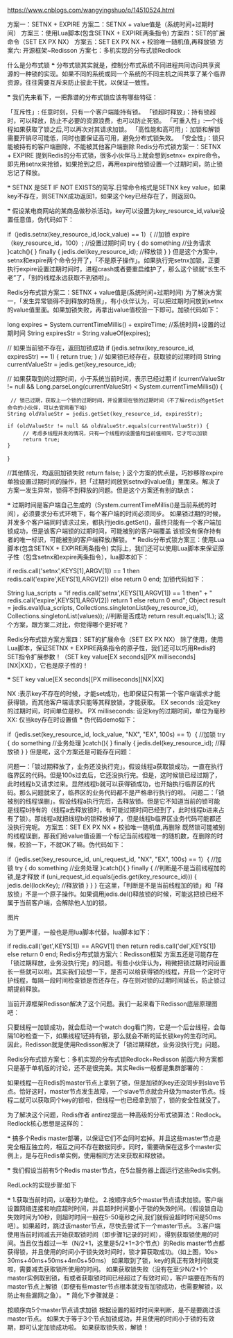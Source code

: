 https://www.cnblogs.com/wangyingshuo/p/14510524.html


方案一：SETNX + EXPIRE
方案二：SETNX + value值是（系统时间+过期时间）
方案三：使用Lua脚本(包含SETNX + EXPIRE两条指令)
方案四：SET的扩展命令（SET EX PX NX）
方案五：SET EX PX NX  + 校验唯一随机值,再释放锁
方案六: 开源框架~Redisson
方案七：多机实现的分布式锁Redlock

什么是分布式锁
❝
分布式锁其实就是，控制分布式系统不同进程共同访问共享资源的一种锁的实现。如果不同的系统或同一个系统的不同主机之间共享了某个临界资源，往往需要互斥来防止彼此干扰，以保证一致性。

❞
我们先来看下，一把靠谱的分布式锁应该有哪些特征：

「互斥性」: 任意时刻，只有一个客户端能持有锁。
「锁超时释放」：持有锁超时，可以释放，防止不必要的资源浪费，也可以防止死锁。
「可重入性」:一个线程如果获取了锁之后,可以再次对其请求加锁。
「高性能和高可用」：加锁和解锁需要开销尽可能低，同时也要保证高可用，避免分布式锁失效。
「安全性」：锁只能被持有的客户端删除，不能被其他客户端删除
Redis分布式锁方案一：SETNX + EXPIRE
提到Redis的分布式锁，很多小伙伴马上就会想到setnx+ expire命令。即先用setnx来抢锁，如果抢到之后，再用expire给锁设置一个过期时间，防止锁忘记了释放。

❝
SETNX 是SET IF NOT EXISTS的简写.日常命令格式是SETNX key value，如果 key不存在，则SETNX成功返回1，如果这个key已经存在了，则返回0。

❞
假设某电商网站的某商品做秒杀活动，key可以设置为key_resource_id,value设置任意值，伪代码如下：

if（jedis.setnx(key_resource_id,lock_value) == 1）{ //加锁
    expire（key_resource_id，100）; //设置过期时间
    try {
        do something  //业务请求
    }catch(){
  }
  finally {
       jedis.del(key_resource_id); //释放锁
    }
}
但是这个方案中，setnx和expire两个命令分开了，「不是原子操作」。如果执行完setnx加锁，正要执行expire设置过期时间时，进程crash或者要重启维护了，那么这个锁就“长生不老”了，「别的线程永远获取不到锁啦」。

Redis分布式锁方案二：SETNX + value值是(系统时间+过期时间)
为了解决方案一，「发生异常锁得不到释放的场景」，有小伙伴认为，可以把过期时间放到setnx的value值里面。如果加锁失败，再拿出value值校验一下即可。加锁代码如下：

long expires = System.currentTimeMillis() + expireTime; //系统时间+设置的过期时间
String expiresStr = String.valueOf(expires);

// 如果当前锁不存在，返回加锁成功
if (jedis.setnx(key_resource_id, expiresStr) == 1) {
        return true;
}
// 如果锁已经存在，获取锁的过期时间
String currentValueStr = jedis.get(key_resource_id);

// 如果获取到的过期时间，小于系统当前时间，表示已经过期
if (currentValueStr != null && Long.parseLong(currentValueStr) < System.currentTimeMillis()) {

     // 锁已过期，获取上一个锁的过期时间，并设置现在锁的过期时间（不了解redis的getSet命令的小伙伴，可以去官网看下哈）
    String oldValueStr = jedis.getSet(key_resource_id, expiresStr);

    if (oldValueStr != null && oldValueStr.equals(currentValueStr)) {
         // 考虑多线程并发的情况，只有一个线程的设置值和当前值相同，它才可以加锁
         return true;
    }
}

//其他情况，均返回加锁失败
return false;
}
这个方案的优点是，巧妙移除expire单独设置过期时间的操作，把「过期时间放到setnx的value值」里面来。解决了方案一发生异常，锁得不到释放的问题。但是这个方案还有别的缺点：

❝
过期时间是客户端自己生成的（System.currentTimeMillis()是当前系统的时间），必须要求分布式环境下，每个客户端的时间必须同步。
如果锁过期的时候，并发多个客户端同时请求过来，都执行jedis.getSet()，最终只能有一个客户端加锁成功，但是该客户端锁的过期时间，可能被别的客户端覆盖
该锁没有保存持有者的唯一标识，可能被别的客户端释放/解锁。
❞
Redis分布式锁方案三：使用Lua脚本(包含SETNX + EXPIRE两条指令)
实际上，我们还可以使用Lua脚本来保证原子性（包含setnx和expire两条指令），lua脚本如下：

if redis.call('setnx',KEYS[1],ARGV[1]) == 1 then
   redis.call('expire',KEYS[1],ARGV[2])
else
   return 0
end;
加锁代码如下：

 String lua_scripts = "if redis.call('setnx',KEYS[1],ARGV[1]) == 1 then" +
            " redis.call('expire',KEYS[1],ARGV[2]) return 1 else return 0 end";
Object result = jedis.eval(lua_scripts, Collections.singletonList(key_resource_id), Collections.singletonList(values));
//判断是否成功
return result.equals(1L);
这个方案，跟方案二对比，你觉得哪个更好呢？

Redis分布式锁方案方案四：SET的扩展命令（SET EX PX NX）
除了使用，使用Lua脚本，保证SETNX + EXPIRE两条指令的原子性，我们还可以巧用Redis的SET指令扩展参数！（SET key value[EX seconds][PX milliseconds][NX|XX]），它也是原子性的！

❝
SET key value[EX seconds][PX milliseconds][NX|XX]

NX :表示key不存在的时候，才能set成功，也即保证只有第一个客户端请求才能获得锁，而其他客户端请求只能等其释放锁，才能获取。
EX seconds :设定key的过期时间，时间单位是秒。
PX milliseconds: 设定key的过期时间，单位为毫秒
XX: 仅当key存在时设置值
❞
伪代码demo如下：

if（jedis.set(key_resource_id, lock_value, "NX", "EX", 100s) == 1）{ //加锁
    try {
        do something  //业务处理
    }catch(){
  }
  finally {
       jedis.del(key_resource_id); //释放锁
    }
}
但是呢，这个方案还是可能存在问题：

问题一：「锁过期释放了，业务还没执行完」。假设线程a获取锁成功，一直在执行临界区的代码。但是100s过去后，它还没执行完。但是，这时候锁已经过期了，此时线程b又请求过来。显然线程b就可以获得锁成功，也开始执行临界区的代码。那么问题就来了，临界区的业务代码都不是严格串行执行的啦。
问题二：「锁被别的线程误删」。假设线程a执行完后，去释放锁。但是它不知道当前的锁可能是线程b持有的（线程a去释放锁时，有可能过期时间已经到了，此时线程b进来占有了锁）。那线程a就把线程b的锁释放掉了，但是线程b临界区业务代码可能都还没执行完呢。
方案五：SET EX PX NX  + 校验唯一随机值,再删除
既然锁可能被别的线程误删，那我们给value值设置一个标记当前线程唯一的随机数，在删除的时候，校验一下，不就OK了嘛。伪代码如下：

if（jedis.set(key_resource_id, uni_request_id, "NX", "EX", 100s) == 1）{ //加锁
    try {
        do something  //业务处理
    }catch(){
  }
  finally {
       //判断是不是当前线程加的锁,是才释放
       if (uni_request_id.equals(jedis.get(key_resource_id))) {
        jedis.del(lockKey); //释放锁
        }
    }
}
在这里，「判断是不是当前线程加的锁」和「释放锁」不是一个原子操作。如果调用jedis.del()释放锁的时候，可能这把锁已经不属于当前客户端，会解除他人加的锁。

图片

为了更严谨，一般也是用lua脚本代替。lua脚本如下：

if redis.call('get',KEYS[1]) == ARGV[1] then
   return redis.call('del',KEYS[1])
else
   return 0
end;
Redis分布式锁方案六：Redisson框架
方案五还是可能存在「锁过期释放，业务没执行完」的问题。有些小伙伴认为，稍微把锁过期时间设置长一些就可以啦。其实我们设想一下，是否可以给获得锁的线程，开启一个定时守护线程，每隔一段时间检查锁是否还存在，存在则对锁的过期时间延长，防止锁过期提前释放。

当前开源框架Redisson解决了这个问题。我们一起来看下Redisson底层原理图吧：


只要线程一加锁成功，就会启动一个watch dog看门狗，它是一个后台线程，会每隔10秒检查一下，如果线程1还持有锁，那么就会不断的延长锁key的生存时间。因此，Redisson就是使用Redisson解决了「锁过期释放，业务没执行完」问题。

Redis分布式锁方案七：多机实现的分布式锁Redlock+Redisson
前面六种方案都只是基于单机版的讨论，还不是很完美。其实Redis一般都是集群部署的：


如果线程一在Redis的master节点上拿到了锁，但是加锁的key还没同步到slave节点。恰好这时，master节点发生故障，一个slave节点就会升级为master节点。线程二就可以获取同个key的锁啦，但线程一也已经拿到锁了，锁的安全性就没了。

为了解决这个问题，Redis作者 antirez提出一种高级的分布式锁算法：Redlock。Redlock核心思想是这样的：

❝
搞多个Redis master部署，以保证它们不会同时宕掉。并且这些master节点是完全相互独立的，相互之间不存在数据同步。同时，需要确保在这多个master实例上，是与在Redis单实例，使用相同方法来获取和释放锁。

❞
我们假设当前有5个Redis master节点，在5台服务器上面运行这些Redis实例。

RedLock的实现步骤:如下

❝
1.获取当前时间，以毫秒为单位。
2.按顺序向5个master节点请求加锁。客户端设置网络连接和响应超时时间，并且超时时间要小于锁的失效时间。（假设锁自动失效时间为10秒，则超时时间一般在5-50毫秒之间,我们就假设超时时间是50ms吧）。如果超时，跳过该master节点，尽快去尝试下一个master节点。
3.客户端使用当前时间减去开始获取锁时间（即步骤1记录的时间），得到获取锁使用的时间。当且仅当超过一半（N/2+1，这里是5/2+1=3个节点）的Redis master节点都获得锁，并且使用的时间小于锁失效时间时，锁才算获取成功。（如上图，10s> 30ms+40ms+50ms+4m0s+50ms）
如果取到了锁，key的真正有效时间就变啦，需要减去获取锁所使用的时间。
如果获取锁失败（没有在至少N/2+1个master实例取到锁，有或者获取锁时间已经超过了有效时间），客户端要在所有的master节点上解锁（即便有些master节点根本就没有加锁成功，也需要解锁，以防止有些漏网之鱼）。
❞
简化下步骤就是：

按顺序向5个master节点请求加锁
根据设置的超时时间来判断，是不是要跳过该master节点。
如果大于等于3个节点加锁成功，并且使用的时间小于锁的有效期，即可认定加锁成功啦。
如果获取锁失败，解锁！